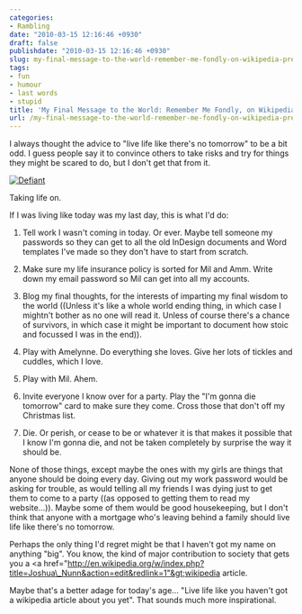 ```yaml
---
categories:
- Rambling
date: "2010-03-15 12:16:46 +0930"
draft: false
publishdate: "2010-03-15 12:16:46 +0930"
slug: my-final-message-to-the-world-remember-me-fondly-on-wikipedia-preferably
tags:
- fun
- humour
- last words
- stupid
title: 'My Final Message to the World: Remember Me Fondly, on Wikipedia Preferably.'
url: /my-final-message-to-the-world-remember-me-fondly-on-wikipedia-preferably/
---
```

I always thought the advice to "live life like there's no tomorrow" to
be a bit odd. I guess people say it to convince others to take risks and
try for things they might be scared to do, but I don't get that from it.

[![Defiant](//farm3.static.flickr.com/2646/4094547529_e1b395bc9c.jpg)](http://www.flickr.com/photos/joshnunn/4094547529/ "Defiant by joshnunn, on Flickr")

Taking life on.

If I was living like today was my last day, this is what I'd do:

1.  Tell work I wasn't coming in today. Or ever. Maybe tell someone my
    passwords so they can get to all the old InDesign documents and Word
    templates I've made so they don't have to start from scratch.

2.  Make sure my life insurance policy is sorted for Mil and Amm. Write
    down my email password so Mil can get into all my accounts.

3.  Blog my final thoughts, for the interests of imparting my final
    wisdom to the world ((Unless it's like a whole world ending thing,
    in which case I mightn't bother as no one will read it. Unless of
    course there's a chance of survivors, in which case it might be
    important to document how stoic and focussed I was in the end)).

4.  Play with Amelynne. Do everything she loves. Give her lots of
    tickles and cuddles, which I love.

5.  Play with Mil. Ahem.

6.  Invite everyone I know over for a party. Play the "I'm gonna die
    tomorrow" card to make sure they come. Cross those that don't off my
    Christmas list.

7.  Die. Or perish, or cease to be or whatever it is that makes it
    possible that I know I'm gonna die, and not be taken completely by
    surprise the way it should be.

None of those things, except maybe the ones with my girls are things
that anyone should be doing every day. Giving out my work password would
be asking for trouble, as would telling all my friends I was dying just
to get them to come to a party ((as opposed to getting them to read my
website...)). Maybe some of them would be good housekeeping, but I don't
think that anyone with a mortgage who's leaving behind a family should
live life like there's no tomorrow.

Perhaps the only thing I'd regret might be that I haven't got my name on
anything "big". You know, the kind of major contribution to society that
gets you a &lt;a
href="http://en.wikipedia.org/w/index.php?title=Joshua\_Nunn&action=edit&redlink=1"&gt;wikipedia
article.

Maybe that's a better adage for today's age... "Live life like you
haven't got a wikipedia article about you yet". That sounds much more
inspirational.